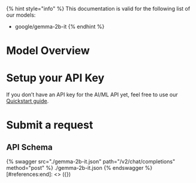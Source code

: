 [#references:start]: <> ({ "template": "openapi" })
{% hint style="info" %}
This documentation is valid for the following list of our models:
* google/gemma-2b-it
{% endhint %}

# Model Overview


# Setup your API Key
If you don’t have an API key for the AI/ML API yet, feel free to use our [Quickstart guide](https://docs.aimlapi.com/quickstart/setting-up).

# Submit a request
## API Schema
{% swagger src="./gemma-2b-it.json" path="/v2/chat/completions" method="post" %}
./gemma-2b-it.json
{% endswagger %}
[#references:end]: <> ({})